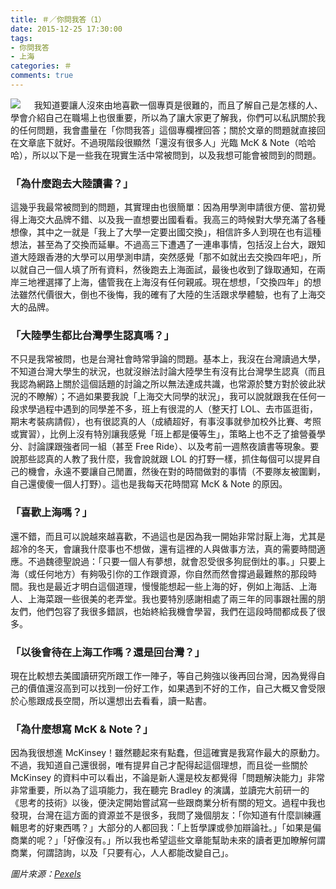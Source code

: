 ```yaml
---
title: ＃／你問我答（1）
date: 2015-12-25 17:30:00
tags: 
- 你問我答
- 上海
categories: ＃
comments: true
---
```

![](cover.jpeg)
　
我知道要讓人沒來由地喜歡一個專頁是很難的，而且了解自己是怎樣的人、學會介紹自己在職場上也很重要，所以為了讓大家更了解我，你們可以私訊關於我的任何問題，我會盡量在「你問我答」這個專欄裡回答；關於文章的問題就直接回在文章底下就好。不過現階段很顯然「還沒有很多人」光臨 McK & Note（哈哈哈），所以以下是一些我在現實生活中常被問到，以及我想可能會被問到的問題。<!-- more -->
　
### 「為什麼跑去大陸讀書？」
這幾乎我最常被問到的問題，其實理由也很簡單：因為用學測申請很方便、當初覺得上海交大品牌不錯、以及我一直想要出國看看。我高三的時候對大學充滿了各種想像，其中之一就是「我上了大學一定要出國交換」，相信許多人到現在也有這種想法，甚至為了交換而延畢。不過高三下遭遇了一連串事情，包括沒上台大，跟知道大陸跟香港的大學可以用學測申請，突然感覺「那不如就出去交換四年吧」，所以就自己一個人填了所有資料，然後跑去上海面試，最後也收到了錄取通知，在兩岸三地裡選擇了上海，儘管我在上海沒有任何親戚。現在想想，「交換四年」的想法雖然代價很大，倒也不後悔，我的確有了大陸的生活跟求學體驗，也有了上海交大的品牌。
　
### 「大陸學生都比台灣學生認真嗎？」
不只是我常被問，也是台灣社會時常爭論的問題。基本上，我沒在台灣讀過大學，不知道台灣大學生的狀況，也就沒辦法討論大陸學生有沒有比台灣學生認真（而且我認為網路上關於這個話題的討論之所以無法達成共識，也常源於雙方對於彼此狀況的不瞭解）；不過如果要我說「上海交大同學的狀況」，我可以說就跟我在任何一段求學過程中遇到的同學差不多，班上有很混的人（整天打 LOL、去市區逛街，期末考裝病請假），也有很認真的人（成績超好，有事沒事就參加校外比賽、考照或實習），比例上沒有特別讓我感覺「班上都是優等生」，策略上也不乏了搶營養學分、討論課跟強者同一組（甚至 Free Ride）、以及考前一週熬夜讀書等現象。要說那些認真的人教了我什麼，我會說就跟 LOL 的打野一樣，抓住每個可以提昇自己的機會，永遠不要讓自己閒置，然後在對的時間做對的事情（不要隊友被圍剿，自己還傻傻一個人打野）。這也是我每天花時間寫 McK & Note 的原因。
　
### 「喜歡上海嗎？」
還不錯，而且可以說越來越喜歡，不過這也是因為我一開始非常討厭上海，尤其是超冷的冬天，會讓我什麼事也不想做，還有這裡的人與做事方法，真的需要時間適應。不過魏德聖說過：「只要一個人有夢想，就會忍受很多狗屁倒灶的事。」只要上海（或任何地方）有夠吸引你的工作跟資源，你自然而然會撐過最難熬的那段時間。我也是最近才明白這個道理，慢慢能想起一些上海的好，例如上海話、上海人、上海菜跟一些很美的老弄堂。我也要特別感謝相處了兩三年的同事跟社團的朋友們，他們包容了我很多錯誤，也始終給我機會學習，我們在這段時間都成長了很多。
　
### 「以後會待在上海工作嗎？還是回台灣？」
現在比較想去美國讀研究所跟工作一陣子，等自己夠強以後再回台灣，因為覺得自己的價值還沒高到可以找到一份好工作，如果遇到不好的工作，自己大概又會受限於心態跟成長空間，所以還想出去看看，讀一點書。
　
### 「為什麼想寫 McK & Note？」
因為我很想進 McKinsey！雖然聽起來有點蠢，但這確實是我寫作最大的原動力。不過，我知道自己還很弱，唯有提昇自己才配得起這個理想，而且從一些關於 McKinsey 的資料中可以看出，不論是新人還是校友都覺得「問題解決能力」非常非常重要，所以為了這項能力，我在聽完 Bradley 的演講，並讀完大前研一的《思考的技術》以後，便決定開始嘗試寫一些跟商業分析有關的短文。過程中我也發現，台灣在這方面的資源並不是很多，我問了幾個朋友：「你知道有什麼訓練邏輯思考的好東西嗎？」大部分的人都回我：「上哲學課或參加辯論社。」「如果是偏商業的呢？」「好像沒有。」所以我也希望這些文章能幫助未來的讀者更加瞭解何謂商業，何謂諮詢，以及「只要有心，人人都能改變自己」。

*圖片來源：[Pexels](https://www.pexels.com/)*
